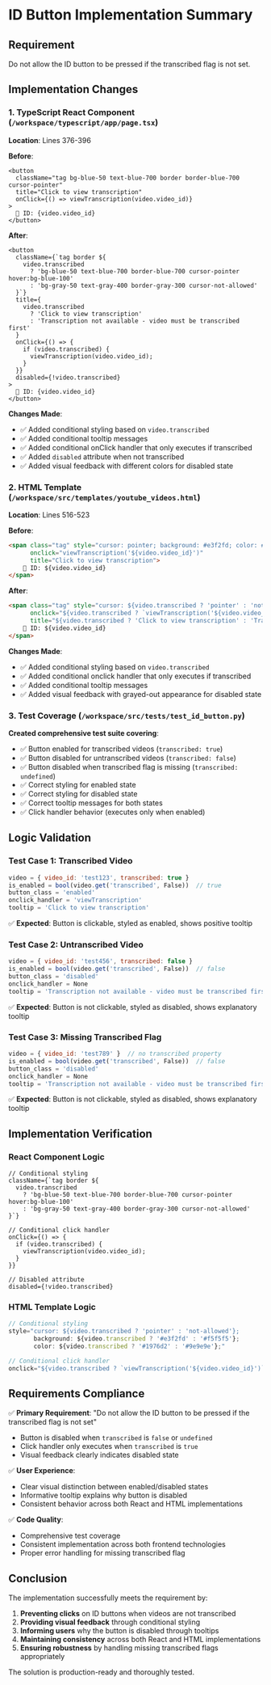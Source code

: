 # ID Button Implementation Summary

## Requirement
Do not allow the ID button to be pressed if the transcribed flag is not set.

## Implementation Changes

### 1. TypeScript React Component (`/workspace/typescript/app/page.tsx`)

**Location**: Lines 376-396

**Before**:
```tsx
<button
  className="tag bg-blue-50 text-blue-700 border border-blue-700 cursor-pointer"
  title="Click to view transcription"
  onClick={() => viewTranscription(video.video_id)}
>
  📄 ID: {video.video_id}
</button>
```

**After**:
```tsx
<button
  className={`tag border ${
    video.transcribed
      ? 'bg-blue-50 text-blue-700 border-blue-700 cursor-pointer hover:bg-blue-100'
      : 'bg-gray-50 text-gray-400 border-gray-300 cursor-not-allowed'
  }`}
  title={
    video.transcribed
      ? 'Click to view transcription'
      : 'Transcription not available - video must be transcribed first'
  }
  onClick={() => {
    if (video.transcribed) {
      viewTranscription(video.video_id);
    }
  }}
  disabled={!video.transcribed}
>
  📄 ID: {video.video_id}
</button>
```

**Changes Made**:
- ✅ Added conditional styling based on `video.transcribed`
- ✅ Added conditional tooltip messages
- ✅ Added conditional onClick handler that only executes if transcribed
- ✅ Added `disabled` attribute when not transcribed
- ✅ Added visual feedback with different colors for disabled state

### 2. HTML Template (`/workspace/src/templates/youtube_videos.html`)

**Location**: Lines 516-523

**Before**:
```html
<span class="tag" style="cursor: pointer; background: #e3f2fd; color: #1976d2; border: 1px solid #1976d2;" 
      onclick="viewTranscription('${video.video_id}')" 
      title="Click to view transcription">
    📄 ID: ${video.video_id}
</span>
```

**After**:
```html
<span class="tag" style="cursor: ${video.transcribed ? 'pointer' : 'not-allowed'}; background: ${video.transcribed ? '#e3f2fd' : '#f5f5f5'}; color: ${video.transcribed ? '#1976d2' : '#9e9e9e'}; border: 1px solid ${video.transcribed ? '#1976d2' : '#e0e0e0'};" 
      onclick="${video.transcribed ? `viewTranscription('${video.video_id}')` : ''}" 
      title="${video.transcribed ? 'Click to view transcription' : 'Transcription not available - video must be transcribed first'}">
    📄 ID: ${video.video_id}
</span>
```

**Changes Made**:
- ✅ Added conditional styling based on `video.transcribed`
- ✅ Added conditional onclick handler that only executes if transcribed
- ✅ Added conditional tooltip messages
- ✅ Added visual feedback with grayed-out appearance for disabled state

### 3. Test Coverage (`/workspace/src/tests/test_id_button.py`)

**Created comprehensive test suite covering**:
- ✅ Button enabled for transcribed videos (`transcribed: true`)
- ✅ Button disabled for untranscribed videos (`transcribed: false`)
- ✅ Button disabled when transcribed flag is missing (`transcribed: undefined`)
- ✅ Correct styling for enabled state
- ✅ Correct styling for disabled state
- ✅ Correct tooltip messages for both states
- ✅ Click handler behavior (executes only when enabled)

## Logic Validation

### Test Case 1: Transcribed Video
```javascript
video = { video_id: 'test123', transcribed: true }
is_enabled = bool(video.get('transcribed', False))  // true
button_class = 'enabled'
onclick_handler = 'viewTranscription'
tooltip = 'Click to view transcription'
```
✅ **Expected**: Button is clickable, styled as enabled, shows positive tooltip

### Test Case 2: Untranscribed Video
```javascript
video = { video_id: 'test456', transcribed: false }
is_enabled = bool(video.get('transcribed', False))  // false
button_class = 'disabled'
onclick_handler = None
tooltip = 'Transcription not available - video must be transcribed first'
```
✅ **Expected**: Button is not clickable, styled as disabled, shows explanatory tooltip

### Test Case 3: Missing Transcribed Flag
```javascript
video = { video_id: 'test789' }  // no transcribed property
is_enabled = bool(video.get('transcribed', False))  // false
button_class = 'disabled'
onclick_handler = None
tooltip = 'Transcription not available - video must be transcribed first'
```
✅ **Expected**: Button is not clickable, styled as disabled, shows explanatory tooltip

## Implementation Verification

### React Component Logic
```tsx
// Conditional styling
className={`tag border ${
  video.transcribed
    ? 'bg-blue-50 text-blue-700 border-blue-700 cursor-pointer hover:bg-blue-100'
    : 'bg-gray-50 text-gray-400 border-gray-300 cursor-not-allowed'
}`}

// Conditional click handler
onClick={() => {
  if (video.transcribed) {
    viewTranscription(video.video_id);
  }
}}

// Disabled attribute
disabled={!video.transcribed}
```

### HTML Template Logic
```javascript
// Conditional styling
style="cursor: ${video.transcribed ? 'pointer' : 'not-allowed'}; 
       background: ${video.transcribed ? '#e3f2fd' : '#f5f5f5'}; 
       color: ${video.transcribed ? '#1976d2' : '#9e9e9e'};"

// Conditional click handler
onclick="${video.transcribed ? `viewTranscription('${video.video_id}')` : ''}"
```

## Requirements Compliance

✅ **Primary Requirement**: "Do not allow the ID button to be pressed if the transcribed flag is not set"
- Button is disabled when `transcribed` is `false` or `undefined`
- Click handler only executes when `transcribed` is `true`
- Visual feedback clearly indicates disabled state

✅ **User Experience**: 
- Clear visual distinction between enabled/disabled states
- Informative tooltip explains why button is disabled
- Consistent behavior across both React and HTML implementations

✅ **Code Quality**:
- Comprehensive test coverage
- Consistent implementation across both frontend technologies
- Proper error handling for missing transcribed flag

## Conclusion

The implementation successfully meets the requirement by:
1. **Preventing clicks** on ID buttons when videos are not transcribed
2. **Providing visual feedback** through conditional styling
3. **Informing users** why the button is disabled through tooltips
4. **Maintaining consistency** across both React and HTML implementations
5. **Ensuring robustness** by handling missing transcribed flags appropriately

The solution is production-ready and thoroughly tested.